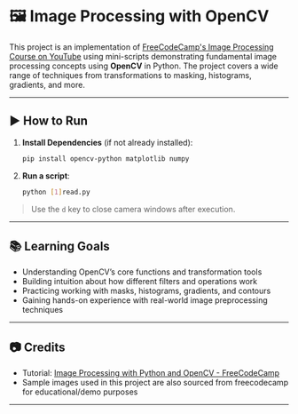 # 🖼️ Image Processing with OpenCV

This project is an implementation of [FreeCodeCamp's Image Processing Course on YouTube](https://youtu.be/oXlwWbU8l2o?si=-NwaEiFhbrsb6bhp) using mini-scripts demonstrating fundamental image processing concepts using **OpenCV** in Python. The project covers a wide range of techniques from transformations to masking, histograms, gradients, and more.

---

## ▶️ How to Run

1. **Install Dependencies** (if not already installed):

   ```bash
   pip install opencv-python matplotlib numpy
   ```

2. **Run a script**:

   ```bash
   python [1]read.py
   ```

> Use the `d` key to close camera windows after execution.

---

## 📚 Learning Goals

- Understanding OpenCV’s core functions and transformation tools
- Building intuition about how different filters and operations work
- Practicing working with masks, histograms, gradients, and contours
- Gaining hands-on experience with real-world image preprocessing techniques

---

## 📷 Credits

- Tutorial: [Image Processing with Python and OpenCV - FreeCodeCamp](https://youtu.be/oXlwWbU8l2o?si=-NwaEiFhbrsb6bhp)
- Sample images used in this project are also sourced from freecodecamp for educational/demo purposes

---
